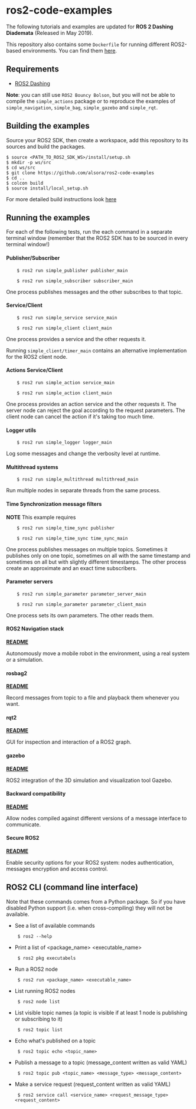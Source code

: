 # ros2-code-examples

The following tutorials and examples are updated for **ROS 2 Dashing Diademata** (Released in May 2019).

This repository also contains some `Dockerfile` for running different ROS2-based environments.
You can find them [here](docker).

## Requirements

 - [ROS2 Dashing](https://index.ros.org/doc/ros2/Installation/)


**Note**: you can still use `ROS2 Bouncy Bolson`, but you will not be able to compile the `simple_actions` package or to reproduce the examples of `simple_navigation`, `simple_bag`, `simple_gazebo` and `simple_rqt`.


## Building the examples

Source your ROS2 SDK, then create a workspace, add this repository to its sources and build the packages.

    $ source <PATH_TO_ROS2_SDK_WS>/install/setup.sh
    $ mkdir -p ws/src
    $ cd ws/src
    $ git clone https://github.com/alsora/ros2-code-examples
    $ cd ..
    $ colcon build
    $ source install/local_setup.sh

For more detailed build instructions look [here](build_ros2_packages.md)


## Running the examples

For each of the following tests, run the each command in a separate terminal window (remember that the ROS2 SDK has to be sourced in every terminal window!)


#### Publisher/Subscriber
```
    $ ros2 run simple_publisher publisher_main
```
```
    $ ros2 run simple_subscriber subscriber_main
```
One process publishes messages and the other subscribes to that topic.


#### Service/Client
```
    $ ros2 run simple_service service_main
```
```
    $ ros2 run simple_client client_main
```

One process provides a service and the other requests it.

Running  `simple_client/timer_main` contains an alternative implementation for the ROS2 client node.

#### Actions Service/Client
```
    $ ros2 run simple_action service_main
```
```
    $ ros2 run simple_action client_main
```

One process provides an action service and the other requests it.
The server node can reject the goal according to the request parameters.
The client node can cancel the action if it's taking too much time.

#### Logger utils
```
    $ ros2 run simple_logger logger_main
```

Log some messages and change the verbosity level at runtime.


#### Multithread systems
```
    $ ros2 run simple_multithread multithread_main
```

Run multiple nodes in separate threads from the same process.


#### Time Synchronization message filters

**NOTE** This example requires

```
    $ ros2 run simple_time_sync publisher
```
```
    $ ros2 run simple_time_sync time_sync_main
```
One process publishes messages on multiple topics. Sometimes it publishes only on one topic, sometimes on all with the same timestamp and sometimes on all but with slightly different timestamps.
The other process create an approximate and an exact time subscribers.


#### Parameter servers
```
    $ ros2 run simple_parameter parameter_server_main
```
```
    $ ros2 run simple_parameter parameter_client_main
```

One process sets its own parameters. The other reads them.

#### ROS2 Navigation stack

[**README**](simple_navigation)

Autonomously move a mobile robot in the environment, using a real system or a simulation.


#### rosbag2

[**README**](simple_bag)

Record messages from topic to a file and playback them whenever you want.


#### rqt2

[**README**](simple_rqt)

GUI for inspection and interaction of a ROS2 graph.


#### gazebo

[**README**](simple_gazebo)

ROS2 integration of the 3D simulation and visualization tool Gazebo.


#### Backward compatibility

[**README**](simple_backward_compatible)

Allow nodes compiled against different versions of a message interface to communicate.


#### Secure ROS2

[**README**](simple_security)

Enable security options for your ROS2 system: nodes authentication, messages encryption and access control.


## ROS2 CLI (command line interface)

Note that these commands comes from a Python package. So if you have disabled Python support (i.e. when cross-compiling) they will not be available.

 - See a list of available commands

        $ ros2 --help

 - Print a list of <package_name> <executable_name>

        $ ros2 pkg executabels

 - Run a ROS2 node

        $ ros2 run <package_name> <executable_name>

 - List running ROS2 nodes

        $ ros2 node list

 - List visible topic names (a topic is visible if at least 1 node is publishing or subscribing to it)

        $ ros2 topic list

 - Echo what's published on a topic

        $ ros2 topic echo <topic_name>

 - Publish a message to a topic (message_content written as valid YAML)

        $ ros2 topic pub <topic_name> <message_type> <message_content>

 - Make a service request (request_content written as valid YAML)

        $ ros2 service call <service_name> <request_message_type> <request_content>


